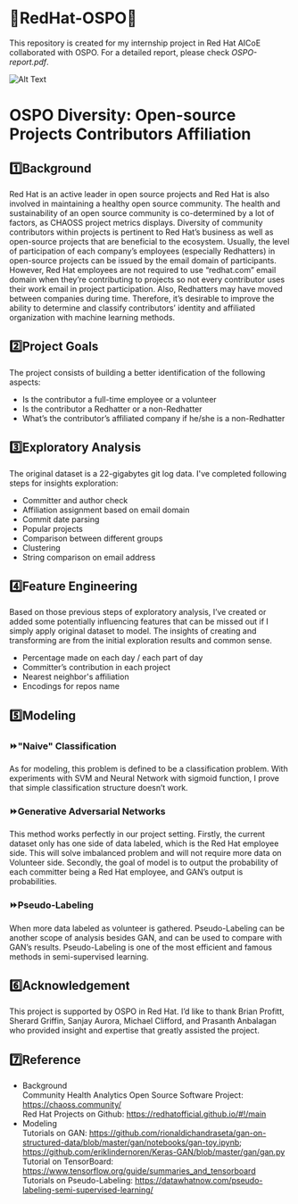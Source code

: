 # :tophat:RedHat-OSPO:tophat:
This repository is created for my internship project in Red Hat AICoE collaborated with OSPO. For a detailed report, please check *OSPO-report.pdf*.      

![Alt Text](https://msdnshared.blob.core.windows.net/media/2016/04/shadowman.png)

# OSPO Diversity: Open-source Projects Contributors Affiliation    

## :one:Background    

Red Hat is an active leader in open source projects and Red Hat is also involved in maintaining a healthy open source community. The health and sustainability of an open source community is co-determined by a lot of factors, as CHAOSS project metrics displays. Diversity of community contributors within projects is pertinent to Red Hat’s business as well as open-source projects that are beneficial to the ecosystem. 
Usually, the level of participation of each company’s employees (especially Redhatters) in open-source projects can be issued by the email domain of participants. However, Red Hat employees are not required to use “redhat.com” email domain when they’re contributing to projects so not every contributor uses their work email in project participation. Also, Redhatters may have moved between companies during time. 
Therefore, it’s desirable to improve the ability to determine and classify contributors’ identity and affiliated organization with machine learning methods. 

## :two:Project Goals    

The project consists of building a better identification of the following aspects:
* Is the contributor a full-time employee or a volunteer
* Is the contributor a Redhatter or a non-Redhatter
* What’s the contributor’s affiliated company if he/she is a non-Redhatter

## :three:Exploratory Analysis
The original dataset is a 22-gigabytes git log data. I've completed following steps for insights exploration:    
- Committer and author check
- Affiliation assignment based on email domain
- Commit date parsing
- Popular projects 
- Comparison between different groups 
- Clustering 
- String comparison on email address    

## :four:Feature Engineering    
Based on those previous steps of exploratory analysis, I’ve created or added some potentially influencing features that can be missed out if I simply apply original dataset to model. The insights of creating and transforming are from the initial exploration results and common sense.     
- Percentage made on each day / each part of day 
- Committer’s contribution in each project
- Nearest neighbor's affiliation
- Encodings for repos name    

## :five:Modeling 

### :fast_forward:"Naive" Classification    
As for modeling, this problem is defined to be a classification problem. With experiments with SVM and Neural Network with sigmoid function, I prove that simple classification structure doesn’t work.     

### :fast_forward:Generative Adversarial Networks    
This method works perfectly in our project setting. Firstly, the current dataset only has one side of data labeled, which is the Red Hat employee side. This will solve imbalanced problem and will not require more data on Volunteer side. Secondly, the goal of model is to output the probability of each committer being a Red Hat employee, and GAN’s output is probabilities.     

### :fast_forward:Pseudo-Labeling     
When more data labeled as volunteer is gathered. Pseudo-Labeling can be another scope of analysis besides GAN, and can be used to compare with GAN’s results. Pseudo-Labeling is one of the most efficient and famous methods in semi-supervised learning. 

## :six:Acknowledgement    
This project is supported by OSPO in Red Hat. I’d like to thank Brian Profitt, Sherard Griffin, Sanjay Aurora, Michael Clifford, and Prasanth Anbalagan who provided insight and expertise that greatly assisted the project.     

## :seven:Reference

* Background    
Community Health Analytics Open Source Software Project: https://chaoss.community/    
Red Hat Projects on Github: https://redhatofficial.github.io/#!/main    
* Modeling     
Tutorials on GAN: https://github.com/rionaldichandraseta/gan-on-structured-data/blob/master/gan/notebooks/gan-toy.ipynb; https://github.com/eriklindernoren/Keras-GAN/blob/master/gan/gan.py    
Tutorial on TensorBoard: https://www.tensorflow.org/guide/summaries_and_tensorboard    
Tutorials on Pseudo-Labeling: https://datawhatnow.com/pseudo-labeling-semi-supervised-learning/


